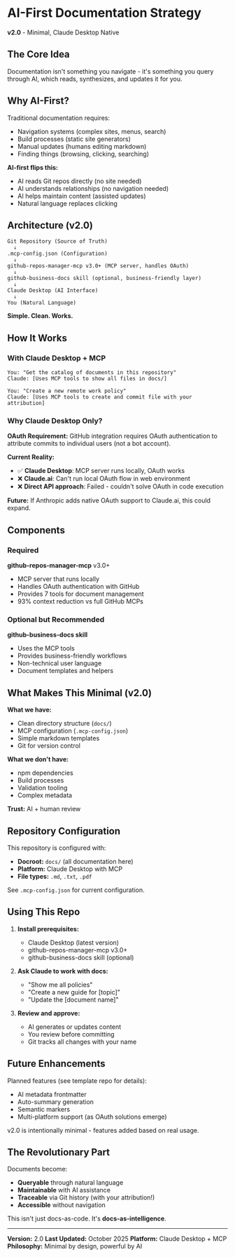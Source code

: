 # AI-First Documentation Strategy

**v2.0** - Minimal, Claude Desktop Native

## The Core Idea

Documentation isn't something you navigate - it's something you query through AI, which reads, synthesizes, and updates it for you.

## Why AI-First?

Traditional documentation requires:
- Navigation systems (complex sites, menus, search)
- Build processes (static site generators)
- Manual updates (humans editing markdown)
- Finding things (browsing, clicking, searching)

**AI-first flips this:**
- AI reads Git repos directly (no site needed)
- AI understands relationships (no navigation needed)
- AI helps maintain content (assisted updates)
- Natural language replaces clicking

## Architecture (v2.0)

```
Git Repository (Source of Truth)
  ↓
.mcp-config.json (Configuration)
  ↓
github-repos-manager-mcp v3.0+ (MCP server, handles OAuth)
  ↓
github-business-docs skill (optional, business-friendly layer)
  ↓
Claude Desktop (AI Interface)
  ↓
You (Natural Language)
```

**Simple. Clean. Works.**

## How It Works

### With Claude Desktop + MCP

```
You: "Get the catalog of documents in this repository"
Claude: [Uses MCP tools to show all files in docs/]

You: "Create a new remote work policy"
Claude: [Uses MCP tools to create and commit file with your attribution]
```

### Why Claude Desktop Only?

**OAuth Requirement:** GitHub integration requires OAuth authentication to attribute commits to individual users (not a bot account).

**Current Reality:**
- ✅ **Claude Desktop**: MCP server runs locally, OAuth works
- ❌ **Claude.ai**: Can't run local OAuth flow in web environment
- ❌ **Direct API approach**: Failed - couldn't solve OAuth in code execution

**Future:** If Anthropic adds native OAuth support to Claude.ai, this could expand.

## Components

### Required

**github-repos-manager-mcp** v3.0+
- MCP server that runs locally
- Handles OAuth authentication with GitHub
- Provides 7 tools for document management
- 93% context reduction vs full GitHub MCPs

### Optional but Recommended

**github-business-docs skill**
- Uses the MCP tools
- Provides business-friendly workflows
- Non-technical user language
- Document templates and helpers

## What Makes This Minimal (v2.0)

**What we have:**
- Clean directory structure (`docs/`)
- MCP configuration (`.mcp-config.json`)
- Simple markdown templates
- Git for version control

**What we don't have:**
- npm dependencies
- Build processes
- Validation tooling
- Complex metadata

**Trust:** AI + human review

## Repository Configuration

This repository is configured with:
- **Docroot:** `docs/` (all documentation here)
- **Platform:** Claude Desktop with MCP
- **File types:** `.md`, `.txt`, `.pdf`

See `.mcp-config.json` for current configuration.

## Using This Repo

1. **Install prerequisites:**
   - Claude Desktop (latest version)
   - github-repos-manager-mcp v3.0+
   - github-business-docs skill (optional)

2. **Ask Claude to work with docs:**
   - "Show me all policies"
   - "Create a new guide for [topic]"
   - "Update the [document name]"

3. **Review and approve:**
   - AI generates or updates content
   - You review before committing
   - Git tracks all changes with your name

## Future Enhancements

Planned features (see template repo for details):
- AI metadata frontmatter
- Auto-summary generation
- Semantic markers
- Multi-platform support (as OAuth solutions emerge)

v2.0 is intentionally minimal - features added based on real usage.

## The Revolutionary Part

Documents become:
- **Queryable** through natural language
- **Maintainable** with AI assistance
- **Traceable** via Git history (with your attribution!)
- **Accessible** without navigation

This isn't just docs-as-code. It's **docs-as-intelligence**.

---

**Version:** 2.0
**Last Updated:** October 2025
**Platform:** Claude Desktop + MCP
**Philosophy:** Minimal by design, powerful by AI
